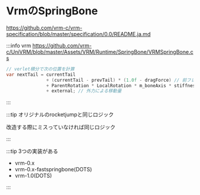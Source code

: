 # VrmのSpringBone

https://github.com/vrm-c/vrm-specification/blob/master/specification/0.0/README.ja.md

:::info vrm
https://github.com/vrm-c/UniVRM/blob/master/Assets/VRM/Runtime/SpringBone/VRMSpringBone.cs

```cs
// verlet積分で次の位置を計算
var nextTail = currentTail
               + (currentTail - prevTail) * (1.0f - dragForce) // 前フレームの移動を継続する(減衰もあるよ)
               + ParentRotation * LocalRotation * m_boneAxis * stiffnessForce // 親の回転による子ボーンの移動目標
               + external; // 外力による移動量
```
:::

:::tip オリジナルのrocketjumpと同じロジック

改造する際にミスっていなければ同じロジック

:::

:::tip 3つの実装がある

- vrm-0.x
- vrm-0.x-fastspringbone(DOTS)
- vrm-1.0(DOTS)

:::
